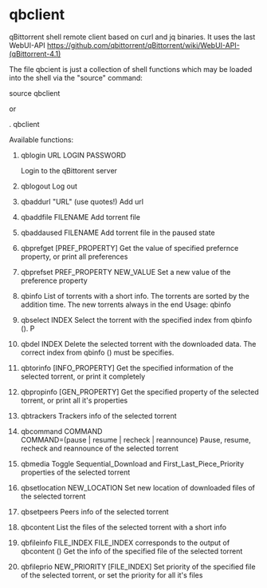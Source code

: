 # qbclient
qBittorrent shell remote client based on curl and jq binaries. It uses the last WebUI-API https://github.com/qbittorrent/qBittorrent/wiki/WebUI-API-(qBittorrent-4.1)

The file qbcient is just a collection of shell functions which may be loaded into the shell via  the "source" command:

source qbclient

or 

. qbclient

Available functions:

1. qblogin URL LOGIN PASSWORD

    Login to the qBittorent server
2. qblogout 
    Log out
3. qbaddurl "URL" (use quotes!)
    Add url
4. qbaddfile FILENAME
    Add torrent file
5. qbaddaused FILENAME
    Add torrent file in the paused state
6. qbprefget [PREF_PROPERTY]
    Get the value of specified prefernce property, or print all preferences
7. qbprefset PREF_PROPERTY NEW_VALUE
    Set a new value of the preference property
8. qbinfo 
    List of torrents with a short info. The torrents are sorted by the addition time. The new torrents always in the end Usage: qbinfo
9. qbselect INDEX
    Select the torrent with the specified index from qbinfo (). P
10. qbdel INDEX
    Delete the selected torrent with the downloaded data. The correct index from qbinfo () must be specifies.
11. qbtorinfo [INFO_PROPERTY]
    Get the specified information of the selected torrent, or print it completely
12. qbpropinfo [GEN_PROPERTY]
    Get the specified property of the selected torrent, or print all it's properties 
13. qbtrackers
    Trackers info of the selected torrent
14. qbcommand COMMAND  
    COMMAND=(pause | resume | recheck | reannounce)
    Pause, resume, recheck and reannounce of the selected torrent
15. qbmedia
    Toggle Sequential_Download and First_Last_Piece_Priority properties of the selected torrent
16. qbsetlocation NEW_LOCATION
    Set new location of downloaded files of the selected torrent
17. qbsetpeers
    Peers info of the selected torrent
18. qbcontent
    List the files of the selected torrent with a short info
19. qbfileinfo FILE_INDEX
    FILE_INDEX corresponds to the output of qbcontent ()
    Get the info of the specified file of the selected torrent
20. qbfileprio NEW_PRIORITY [FILE_INDEX]
    Set priority of the specified file of the selected torrent, or set the priority for all it's files
